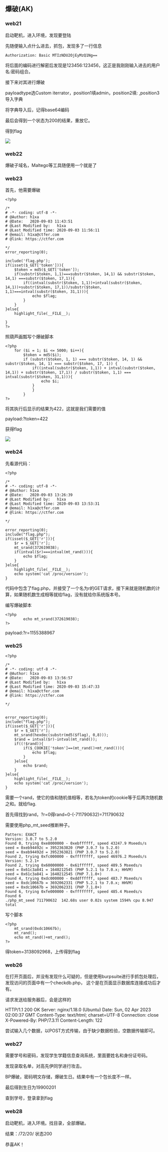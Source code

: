 ## 爆破(AK)

### web21

启动靶机，进入环境，发现要登陆

先随便输入点什么进去，抓包，发现多了一行信息

```
Authorization: Basic MTIzNDU2OjEyMzQ1Ng==
```

将后面的编码进行解密后发现是123456:123456，这正是我刚刚输入进去的用户名:密码组合。

接下来对其进行爆破

payloadtype选Custom iterrator，position1填admin，position2填: ,position3导入字典

将字典导入后，记得base64编码

最后会得到一个状态为200的结果，重放它。

得到flag

![](F:/CTFShow-Web/Web入门/爆破/图片/web21.png)



### web22

爆破子域名，Maltego等工具随便用一个就是了



### web23

首先，他需要爆破

```
<?php

/*
# -*- coding: utf-8 -*-
# @Author: h1xa
# @Date:   2020-09-03 11:43:51
# @Last Modified by:   h1xa
# @Last Modified time: 2020-09-03 11:56:11
# @email: h1xa@ctfer.com
# @link: https://ctfer.com

*/
error_reporting(0);

include('flag.php');
if(isset($_GET['token'])){
    $token = md5($_GET['token']);
    if(substr($token, 1,1)===substr($token, 14,1) && substr($token, 14,1) ===substr($token, 17,1)){
        if((intval(substr($token, 1,1))+intval(substr($token, 14,1))+substr($token, 17,1))/substr($token, 1,1)===intval(substr($token, 31,1))){
            echo $flag;
        }
    }
}else{
    highlight_file(__FILE__);

}
?>

```



照葫芦画瓢写个爆破脚本

```
<?php
    for ($i = 1; $i <= 5000; $i++){
        $token = md5($i);
        if (substr($token, 1, 1) === substr($token, 14, 1) && substr($token, 14, 1) === substr($token, 17, 1)) {
            if((intval(substr($token, 1,1)) + intval(substr($token, 14,1)) + substr($token, 17,1)) / substr($token, 1,1) === intval(substr($token, 31,1))){
                echo $i;
            }
            }
        }
?>
```



将其执行后显示的结果为422，这就是我们需要的值

payload:?token=422

获得flag

![](F:/CTFShow-Web/Web入门/爆破/图片/web23.png)

### web24

先看源代码：

```
<?php

/*
# -*- coding: utf-8 -*-
# @Author: h1xa
# @Date:   2020-09-03 13:26:39
# @Last Modified by:   h1xa
# @Last Modified time: 2020-09-03 13:53:31
# @email: h1xa@ctfer.com
# @link: https://ctfer.com

*/

error_reporting(0);
include("flag.php");
if(isset($_GET['r'])){
    $r = $_GET['r'];
    mt_srand(372619038);
    if(intval($r)===intval(mt_rand())){
        echo $flag;
    }
}else{
    highlight_file(__FILE__);
    echo system('cat /proc/version');
}
```

代码中包含了flag.php，并接受了一个名为r的GET请求，接下来就是随机数的计算，如果随机数生成相等就给flag，没有就给你系统版本号。

编写爆破脚本

```
<?php
        echo mt_srand(372619038);
?>
```

payload:?r=1155388967



### web25

```
<?php

/*
# -*- coding: utf-8 -*-
# @Author: h1xa
# @Date:   2020-09-03 13:56:57
# @Last Modified by:   h1xa
# @Last Modified time: 2020-09-03 15:47:33
# @email: h1xa@ctfer.com
# @link: https://ctfer.com

*/


error_reporting(0);
include("flag.php");
if(isset($_GET['r'])){
    $r = $_GET['r'];
    mt_srand(hexdec(substr(md5($flag), 0,8)));
    $rand = intval($r)-intval(mt_rand());
    if((!$rand)){
        if($_COOKIE['token']==(mt_rand()+mt_rand())){
            echo $flag;
        }
    }else{
        echo $rand;
    }
}else{
    highlight_file(__FILE__);
    echo system('cat /proc/version');
}
```

需要一个rand，使它的值和随机值相等，若名为token的cookie等于后两次随机数之和。就给flag.

首先得找到rand，?r=0得rand=0-(-711790632)=711790632

需要使用php_mt_seed推断种子。

```
Pattern: EXACT
Version: 3.0.7 to 5.2.0
Found 0, trying 0xe8000000 - 0xebffffff, speed 43247.9 Mseeds/s
seed = 0xeb94492c = 3952363820 (PHP 3.0.7 to 5.2.0)
seed = 0xeb94492d = 3952363821 (PHP 3.0.7 to 5.2.0)
Found 2, trying 0xfc000000 - 0xffffffff, speed 46976.2 Mseeds/s
Version: 5.2.1+
Found 2, trying 0x60000000 - 0x61ffffff, speed 489.5 Mseeds/s
seed = 0x61c3a841 = 1640212545 (PHP 5.2.1 to 7.0.x; HHVM)
seed = 0x61c3a841 = 1640212545 (PHP 7.1.0+)
Found 4, trying 0xdc000000 - 0xddffffff, speed 483.7 Mseeds/s
seed = 0xdc10667b = 3692062331 (PHP 5.2.1 to 7.0.x; HHVM)
seed = 0xdc10667b = 3692062331 (PHP 7.1.0+)
Found 6, trying 0xfe000000 - 0xffffffff, speed 485.4 Mseeds/s
Found 6
./php_mt_seed 711790632  142.68s user 0.02s system 1594% cpu 8.947 total
```



写个脚本

```
<?php
    mt_srand(0xdc10667b);
    mt_rand();
    echo mt_rand()+mt_rand();
?>
```

得token=3138092968，上传得到flag

### web26

在打开页面后，并没有发现什么可疑的，但是使用burpsuite进行手抓包处理后， 发现访问的页面中有一个checkdb.php， 这个是在页面显示数据库连接成功后才有。

请求发送给服务器后，会是这样的

HTTP/1.1 200 OK Server: nginx/1.18.0 (Ubuntu) Date: Sun, 02 Apr 2023 02:00:37 GMT Content-Type: text/html; charset=UTF-8 Connection: close X-Powered-By: PHP/7.3.11 Content-Length: 122

尝试输入几个数据，以POST方式传输，由于缺少数据检验，空数据传输即可。



### web27

需要学号和密码，发现学生学籍信息查询系统，里面要姓名和身份证号码。

发现录取名单，对高先伊同学进行攻击。

BP爆破，密码明文存储，爆破生日。结果中有一个包长度不一样。

最后得到生日为19900201

查到学号，登录拿到flag



### web28

启动靶机，进入环境。找目录，全部爆破。

结果：/72/20/ 状态200

恭喜AK！